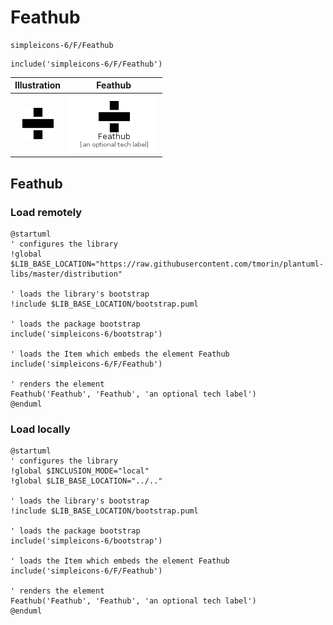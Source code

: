 # Feathub


```text
simpleicons-6/F/Feathub
```

```text
include('simpleicons-6/F/Feathub')
```



| Illustration | Feathub |
| :---: | :---: |
| ![illustration for Illustration](../../simpleicons-6/F/Feathub.png) | ![illustration for Feathub](../../simpleicons-6/F/Feathub.Local.png) |




## Feathub

### Load remotely
```plantuml
@startuml
' configures the library
!global $LIB_BASE_LOCATION="https://raw.githubusercontent.com/tmorin/plantuml-libs/master/distribution"

' loads the library's bootstrap
!include $LIB_BASE_LOCATION/bootstrap.puml

' loads the package bootstrap
include('simpleicons-6/bootstrap')

' loads the Item which embeds the element Feathub
include('simpleicons-6/F/Feathub')

' renders the element
Feathub('Feathub', 'Feathub', 'an optional tech label')
@enduml
```

### Load locally
```plantuml
@startuml
' configures the library
!global $INCLUSION_MODE="local"
!global $LIB_BASE_LOCATION="../.."

' loads the library's bootstrap
!include $LIB_BASE_LOCATION/bootstrap.puml

' loads the package bootstrap
include('simpleicons-6/bootstrap')

' loads the Item which embeds the element Feathub
include('simpleicons-6/F/Feathub')

' renders the element
Feathub('Feathub', 'Feathub', 'an optional tech label')
@enduml
```

